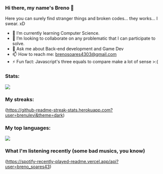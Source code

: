 ### Hi there, my name's Breno 👋

Here you can surely find stranger things and broken codes... they works... I swear. xD

- 🌱 I’m currently learning Computer Science.
- 👯 I’m looking to collaborate on any problematic that I can participate to solve.
- 💬 Ask me about Back-end development and Game Dev
- 📫 How to reach me: brenosoares4303@gmail.com
- ⚡ Fun fact: Javascript's three equals to compare make a lot of sense >:(

### Stats:

<img src="https://github-readme-stats.vercel.app/api?username=brenulevi&show_icons=true&theme=dark"/>

### My streaks:

(https://github-readme-streak-stats.herokuapp.com?user=brenulevi&theme=dark)

### My top languages:

<img src="https://github-readme-stats.vercel.app/api/top-langs?username=brenulevi&layout=compact&theme=dark"/>

### What I'm listening recently (some bad musics, you know)

(https://spotify-recently-played-readme.vercel.app/api?user=breno_soares43)
